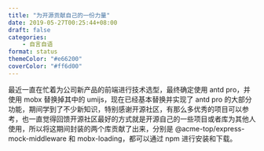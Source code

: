 ```yaml
---
title: "为开源贡献自己的一份力量"
date: 2019-05-27T00:25:44+08:00
draft: false
categories:
    - 自言自语
format: status
themeColor: "#e66200"
coverColor: "#ff6d00"
---
```


最近一直在忙着为公司新产品的前端进行技术选型，最终确定使用 antd pro，并使用 mobx 替换掉其中的 umijs，现在已经基本替换并实现了 antd pro 的大部分功能，期间学到了不少新知识，特别感谢开源社区，有那么多优秀的项目可以参考，也一直觉得回馈开源社区最好的方式就是开源自己的一些项目或者库为其他人使用，所以将这期间封装的两个库贡献了出来，分别是 @acme-top/express-mock-middleware 和 mobx-loading，都可以通过 npm 进行安装和下载。
